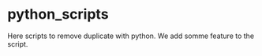 # python_scripts

Here scripts to remove duplicate with python.
We add somme feature to the script.
